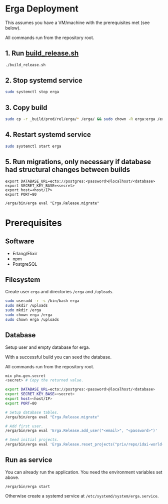# Erga Deployment

This assumes you have a VM/machine with the prerequisites met (see below). 

All commands run from the repository root.

## 1. Run [build_release.sh](build_release.sh)

```bash
./build_release.sh
```

## 2. Stop systemd service
```bash
sudo systemctl stop erga
```

## 3. Copy build

```bash
sudo cp -r _build/prod/rel/erga/* /erga/ && sudo chown -R erga:erga /erga/
```

## 4. Restart systemd service
```bash
sudo systemctl start erga
```

## 5. Run migrations, only necessary if database had structural changes between builds
```
export DATABASE_URL=ecto://postgres:<password>@localhost/<database>
export SECRET_KEY_BASE=<secret>
export host=<host/IP>
export PORT=80

/erga/bin/erga eval "Erga.Release.migrate"
```

# Prerequisites

## Software

* Erlang/Elixir
* npm
* PostgreSQL

## Filesystem

Create user `erga` and directories `/erga` and `/uploads`.

```bash
sudo useradd -r -s /bin/bash erga
sudo mkdir /uploads
sudo mkdir /erga
sudo chown erga /erga
sudo chown erga /uploads
```

## Database

Setup user and empty database for erga. 

With a successful build you can seed the database. 

All commands run from the repository root.

```bash
mix phx.gen.secret
<secret> # Copy the returned value.

export DATABASE_URL=ecto://postgres:<password>@localhost/<database>
export SECRET_KEY_BASE=<secret>
export host=<host/IP>
export PORT=80

# Setup database tables.
/erga/bin/erga eval "Erga.Release.migrate"

# Add first user.
/erga/bin/erga eval 'Erga.Release.add_user("<email>", "<password>")'

# Seed initial projects.
/erga/bin/erga eval 'Erga.Release.reset_projects("priv/repo/idai-world-seeds.exs")'
```

## Run as service

You can already run the application. You need the environment variables set above.
```
/erga/bin/erga start
```

Otherwise create a systemd service at `/etc/systemd/system/erga.service`.